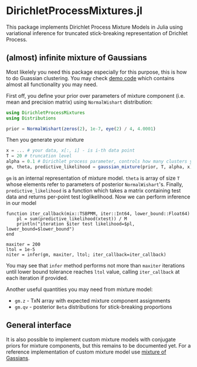 DirichletProcessMixtures.jl
=======

This package implements Dirichlet Process Mixture Models in Julia using variational inference for truncated stick-breaking representation of Drichlet Process.

## (almost) infinite mixture of Gaussians

Most likelely you need this package especially for this purpose, this is how to do Guassian clustering. You may check [demo code](demo.jl) which contains almost all functionality you may need.

First off, you define your prior over parameters of mixture component (i.e. mean and precision matrix) using `NormalWishart` distribution:
```julia
using DirichletProcessMixtures
using Distributions

prior = NormalWishart(zeros(2), 1e-7, eye(2) / 4, 4.0001)
```
Then you generate your mixture
```julia
x = ... # your data, x[:, i] - is i-th data point
T = 20 # truncation level
alpha = 0.1 # Dirichlet process parameter, controls how many clusters you need a priori
gm, theta, predictive_likelihood = gaussian_mixture(prior, T, alpha, x)
```

`gm` is an internal representation of mixture model. `theta` is array of size `T` whose elements refer to parameters of posterior `NormalWishart`'s. Finally, `predictive_likelihood` is a function which takes a matrix containing test data and returns per-point test loglikelihood. Now we can perform inference in our model

```julua
function iter_callback(mix::TSBPMM, iter::Int64, lower_bound::Float64)
    pl = sum(predictive_likelihood(xtest)) / M
    println("iteration $iter test likelihood=$pl, lower_bound=$lower_bound")
end

maxiter = 200
ltol = 1e-5
niter = infer(gm, maxiter, ltol; iter_callback=iter_callback)
```
You may see that `infer` method performs not more than `maxiter` iterations until lower bound tolerance reaches `ltol` value, calling `iter_callback` at each iteration if provided.

Another useful quantities you may need from mixture model:
* `gm.z` - TxN array with expected mixture component assignments
* `gm.qv` - posterior `Beta` distributions for stick-breaking proportions

## General interface

It is also possible to implement custom mixture models with conjugate priors for mixture components, but this remains to be documented yet. For a reference implementation of custom mixture model use [mixture of Gassians](src/gaussian_mixture.jl).
